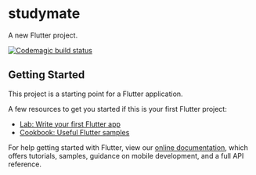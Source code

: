 # studymate

A new Flutter project.

[![Codemagic build status](https://api.codemagic.io/apps/5d513cefa6267c000bbfd0ba/5d513cefa6267c000bbfd0b9/status_badge.svg)](https://codemagic.io/apps/5d513cefa6267c000bbfd0ba/5d513cefa6267c000bbfd0b9/latest_build)

## Getting Started

This project is a starting point for a Flutter application.

A few resources to get you started if this is your first Flutter project:

- [Lab: Write your first Flutter app](https://flutter.dev/docs/get-started/codelab)
- [Cookbook: Useful Flutter samples](https://flutter.dev/docs/cookbook)

For help getting started with Flutter, view our
[online documentation](https://flutter.dev/docs), which offers tutorials,
samples, guidance on mobile development, and a full API reference.
